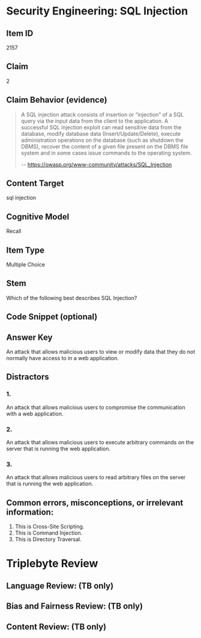 # Security Engineering: SQL Injection


## Item ID
2157

## Claim
2


## Claim Behavior (evidence)
> A SQL injection attack consists of insertion or “injection” of a SQL query via the input data from the client to the application. A successful SQL injection exploit can read sensitive data from the database, modify database data (Insert/Update/Delete), execute administration operations on the database (such as shutdown the DBMS), recover the content of a given file present on the DBMS file system and in some cases issue commands to the operating system.
>
> -- https://owasp.org/www-community/attacks/SQL_Injection


## Content Target
sql injection


## Cognitive Model
Recall


## Item Type
Multiple Choice


## Stem
Which of the following best describes SQL Injection?


## Code Snippet (optional)



## Answer Key
An attack that allows malicious users to view or modify data that they do not normally have access to in a web application.


## Distractors
### 1.
An attack that allows malicious users to compromise the communication with a web application.


### 2.
An attack that allows malicious users to execute arbitrary commands on the server that is running the web application.


### 3.
An attack that allows malicious users to read arbitrary files on the server that is running the web application.


## Common errors, misconceptions, or irrelevant information:
1. This is Cross-Site Scripting.
2. This is Command Injection.
3. This is Directory Traversal.


# Triplebyte Review


## Language Review: (TB only)


## Bias and Fairness Review: (TB only)


## Content Review: (TB only)

